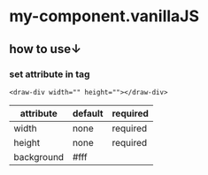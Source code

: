 # my-component.vanillaJS
## how to use↓
### set attribute in tag
    <draw-div width="" height=""></draw-div>
|attribute|default|required|
| ---- | ---- | ---- |
|width|none|required|
|height|none|required|
|background|#fff|  |
